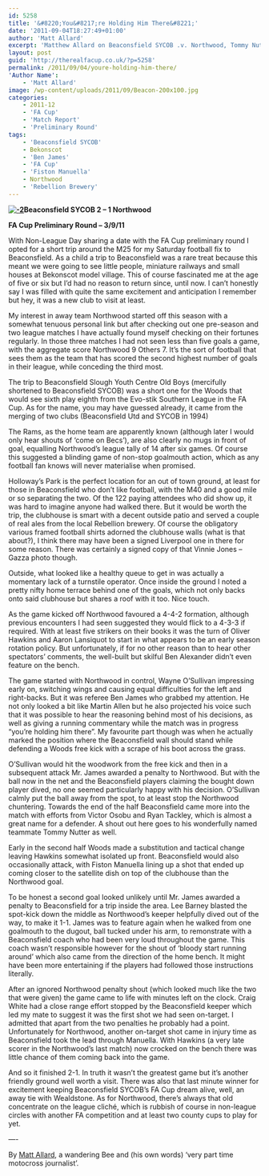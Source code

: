 ```yaml
---
id: 5258
title: '&#8220;You&#8217;re Holding Him There&#8221;'
date: '2011-09-04T18:27:49+01:00'
author: 'Matt Allard'
excerpt: 'Matthew Allard on Beaconsfield SYCOB .v. Northwood, Tommy Nutter, Mr Tackley the defender, Bekonscot Model Village, shouty ref and Fiston Manuella.'
layout: post
guid: 'http://therealfacup.co.uk/?p=5258'
permalink: /2011/09/04/youre-holding-him-there/
'Author Name':
    - 'Matt Allard'
image: /wp-content/uploads/2011/09/Beacon-200x100.jpg
categories:
    - 2011-12
    - 'FA Cup'
    - 'Match Report'
    - 'Preliminary Round'
tags:
    - 'Beaconsfield SYCOB'
    - Bekonscot
    - 'Ben James'
    - 'FA Cup'
    - 'Fiston Manuella'
    - Northwood
    - 'Rebellion Brewery'
---
```


**[![](http://therealfacup.co.uk/wp-content/uploads/2011/09/2-262x350.jpg "-2")](http://therealfacup.co.uk/2011/09/04/youre-holding-him-there/attachment/2/)Beaconsfield SYCOB 2 – 1 Northwood**

**FA Cup Preliminary Round – 3/9/11**

With Non-League Day sharing a date with the FA Cup preliminary round I opted for a short trip around the M25 for my Saturday football fix to Beaconsfield. As a child a trip to Beaconsfield was a rare treat because this meant we were going to see little people, miniature railways and small houses at Bekonscot model village. This of course fascinated me at the age of five or six but I’d had no reason to return since, until now. I can’t honestly say I was filled with quite the same excitement and anticipation I remember but hey, it was a new club to visit at least.

My interest in away team Northwood started off this season with a somewhat tenuous personal link but after checking out one pre-season and two league matches I have actually found myself checking on their fortunes regularly. In those three matches I had not seen less than five goals a game, with the aggregate score Northwood 9 Others 7. It’s the sort of football that sees them as the team that has scored the second highest number of goals in their league, while conceding the third most.

The trip to Beaconsfield Slough Youth Centre Old Boys (mercifully shortened to Beaconsfield SYCOB) was a short one for the Woods that would see sixth play eighth from the Evo-stik Southern League in the FA Cup. As for the name, you may have guessed already, it came from the merging of two clubs (Beaconsfield Utd and SYCOB in 1994)

The Rams, as the home team are apparently known (although later I would only hear shouts of ‘come on Becs’), are also clearly no mugs in front of goal, equalling Northwood’s league tally of 14 after six games. Of course this suggested a blinding game of non-stop goalmouth action, which as any football fan knows will never materialise when promised.

Holloway’s Park is the perfect location for an out of town ground, at least for those in Beaconsfield who don’t like football, with the M40 and a good mile or so separating the two. Of the 122 paying attendees who did show up, it was hard to imagine anyone had walked there. But it would be worth the trip, the clubhouse is smart with a decent outside patio and served a couple of real ales from the local Rebellion brewery. Of course the obligatory various framed football shirts adorned the clubhouse walls (what is that about?), I think there may have been a signed Liverpool one in there for some reason. There was certainly a signed copy of that Vinnie Jones – Gazza photo though.

Outside, what looked like a healthy queue to get in was actually a momentary lack of a turnstile operator. Once inside the ground I noted a pretty nifty home terrace behind one of the goals, which not only backs onto said clubhouse but shares a roof with it too. Nice touch.

As the game kicked off Northwood favoured a 4-4-2 formation, although previous encounters I had seen suggested they would flick to a 4-3-3 if required. With at least five strikers on their books it was the turn of Oliver Hawkins and Aaron Lansiquot to start in what appears to be an early season rotation policy. But unfortunately, if for no other reason than to hear other spectators’ comments, the well-built but skilful Ben Alexander didn’t even feature on the bench.

The game started with Northwood in control, Wayne O’Sullivan impressing early on, switching wings and causing equal difficulties for the left and right-backs. But it was referee Ben James who grabbed my attention. He not only looked a bit like Martin Allen but he also projected his voice such that it was possible to hear the reasoning behind most of his decisions, as well as giving a running commentary while the match was in progress “you’re holding him there”. My favourite part though was when he actually marked the position where the Beaconsfield wall should stand while defending a Woods free kick with a scrape of his boot across the grass.

O’Sullivan would hit the woodwork from the free kick and then in a subsequent attack Mr. James awarded a penalty to Northwood. But with the ball now in the net and the Beaconsfield players claiming the bought down player dived, no one seemed particularly happy with his decision. O’Sullivan calmly put the ball away from the spot, to at least stop the Northwood chuntering. Towards the end of the half Beaconsfield came more into the match with efforts from Victor Osobu and Ryan Tackley, which is almost a great name for a defender. A shout out here goes to his wonderfully named teammate Tommy Nutter as well.

Early in the second half Woods made a substitution and tactical change leaving Hawkins somewhat isolated up front. Beaconsfield would also occasionally attack, with Fiston Manuella lining up a shot that ended up coming closer to the satellite dish on top of the clubhouse than the Northwood goal.

To be honest a second goal looked unlikely until Mr. James awarded a penalty to Beaconsfield for a trip inside the area. Lee Barney blasted the spot-kick down the middle as Northwood’s keeper helpfully dived out of the way, to make it 1-1. James was to feature again when he walked from one goalmouth to the dugout, ball tucked under his arm, to remonstrate with a Beaconsfield coach who had been very loud throughout the game. This coach wasn’t responsible however for the shout of ‘bloody start running around’ which also came from the direction of the home bench. It might have been more entertaining if the players had followed those instructions literally.

After an ignored Northwood penalty shout (which looked much like the two that were given) the game came to life with minutes left on the clock. Craig White had a close range effort stopped by the Beaconsfield keeper which led my mate to suggest it was the first shot we had seen on-target. I admitted that apart from the two penalties he probably had a point. Unfortunately for Northwood, another on-target shot came in injury time as Beaconsfield took the lead through Manuella. With Hawkins (a very late scorer in the Northwood’s last match) now crocked on the bench there was little chance of them coming back into the game.

And so it finished 2-1. In truth it wasn’t the greatest game but it’s another friendly ground well worth a visit. There was also that last minute winner for excitement keeping Beaconsfield SYCOB’s FA Cup dream alive, well, an away tie with Wealdstone. As for Northwood, there’s always that old concentrate on the league cliché, which is rubbish of course in non-league circles with another FA competition and at least two county cups to play for yet.

—-

By [Matt Allard](http://twitter.com/#!/theMattAllard), a wandering Bee and (his own words) ‘very part time motocross journalist’.